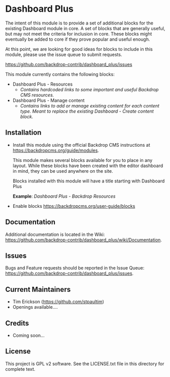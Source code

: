 Dashboard Plus
==============

The intent of this module is to provide a set of additional blocks for the existing Dashboard module in core. A set of blocks that are generally useful, but may not meet the criteria for inclusion in core. These blocks might eventually be added to core if they prove popular and useful enough. 

At this point, we are looking for good ideas for blocks to include in this module, please use the issue queue to submit requests. 

https://github.com/backdrop-contrib/dashboard_plus/issues

This module currently contains the following blocks:

 * Dashboard Plus - Resources 
   - *Contains hardcoded links to some important and useful Backdrop CMS resources.*
 * Dashboard Plus - Manage content
   - *Contains links to add or manage existing content for each content type. Meant to replace the existing Dashboard - Create content block.*


Installation
------------

 - Install this module using the official Backdrop CMS instructions at
   https://backdropcms.org/guide/modules.
   
   This module makes several blocks available for you to place in any layout. 
   While these blocks have been created with the editor dashboard in mind, they 
   can be used anywhere on the site.
   
   Blocks installed with this module will have a title starting with 
   Dashboard Plus
   
   **Example**: *Dashboard Plus - Backdrop Resources*
   
 - Enable blocks 
   https://backdropcms.org/user-guide/blocks
   
   

 Documentation
 -------------

 Additional documentation is located in the Wiki:
 https://github.com/backdrop-contrib/dashboard_plus/wiki/Documentation.

 Issues
 ------

 Bugs and Feature requests should be reported in the Issue Queue:
 https://github.com/backdrop-contrib/dashboard_plus/issues.

 Current Maintainers
 -------------------

 - Tim Erickson (https://github.com/stpaultim)
 - Openings available....

 Credits
 -------

 - Coming soon...

 License
 -------

 This project is GPL v2 software. See the LICENSE.txt file in this directory for
 complete text.


